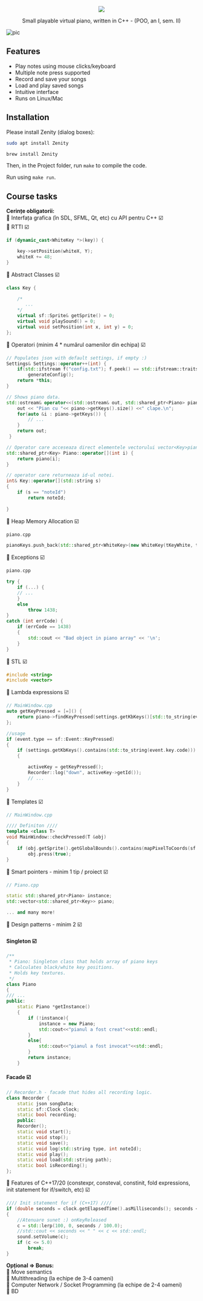 <p align="center">
  <img  src="https://i.imgur.com/MJmaTHC.png">
</p>
<p align="center">
     Small playable virtual piano, written in C++ - (POO, an I, sem. II)
</p>

![pic](https://i.imgur.com/Xc2ZsXy.png)

## Features
* Play notes using mouse clicks/keyboard
* Multiple note press supported
* Record and save your songs
* Load and play saved songs
* Intuitive interface
* Runs on Linux/Mac

## Installation
Please install Zenity (dialog boxes):
```bash
sudo apt install Zenity

brew install Zenity
```
Then, in the Project folder, run `make` to compile the code.

Run using `make run`.

## Course tasks
**Cerințe obligatorii:**\
🎹 Interfața grafica (în SDL, SFML, Qt, etc) cu API pentru C++ ☑️\
🎹 RTTI ☑️
```cpp
if (dynamic_cast<WhiteKey *>(key)) {

    key->setPosition(whiteX, Y);
    whiteX += 48;
}
```
🎹 Abstract Classes  ☑️
```cpp
class Key {

    /*
       ...
    */
    virtual sf::Sprite& getSprite() = 0;
    virtual void playSound() = 0;
    virtual void setPosition(int x, int y) = 0;
};
```
🎹 Operatori (minim 4 * numărul oamenilor din echipa) ☑️
```cpp
// Populates json with default settings, if empty :)
Settings& Settings::operator++(int) {
    if(std::ifstream f("config.txt"); f.peek() == std::ifstream::traits_type::eof())
        generateConfig();
    return *this;
}
```

```cpp
// Shows piano data.
std::ostream& operator<<(std::ostream& out, std::shared_ptr<Piano> piano) {
    out << "Pian cu "<< piano->getKeys().size() <<" clape.\n";
    for(auto &i : piano->getKeys()) {
        // ...
    }
    return out;
 }
```

```cpp
// Operator care acceseaza direct elementele vectorului vector<Key>piano, din clasa Piano
std::shared_ptr<Key> Piano::operator[](int i) {
    return piano[i];
}
```

```cpp
// operator care returneaza id-ul notei.
int& Key::operator[](std::string s)
{
    if (s == "noteId")
        return noteId;
    
}
```
🎹 Heap Memory Allocation ☑️
```cpp
piano.cpp

pianoKeys.push_back(std::shared_ptr<WhiteKey>(new WhiteKey(tKeyWhite, tKeyWhitePressed,i,std::to_string(i)+".ogg")));
```
🎹 Exceptions ☑️
```cpp
piano.cpp

try {
    if (...) {
    // ...
    }
    else
        throw 1438;
}
catch (int errCode) {
    if (errCode == 1438)
    {
        std::cout << "Bad object in piano array" << '\n';
    }
}

```
🎹 STL ☑️
```cpp
#include <string>
#include <vector>
```
🎹 Lambda expressions ☑️
```cpp
// MainWindow.cpp
auto getKeyPressed = [=]() {
    return piano->findKeyPressed(settings.getKbKeys()[std::to_string(event.key.code)]);
};

//usage
if (event.type == sf::Event::KeyPressed)
{
    if (settings.getKbKeys().contains(std::to_string(event.key.code)))
    {

        activeKey = getKeyPressed();
        Recorder::log("down", activeKey->getId());
        // ...
    }
}
```
🎹 Templates ☑️
```cpp
// MainWindow.cpp

//// Definiton ////
template <class T>
void MainWindow::checkPressed(T &obj)
{
    if (obj.getSprite().getGlobalBounds().contains(mapPixelToCoords(sf::Mouse::getPosition((*this)))))
        obj.press(true);
}
```
🎹 Smart pointers - minim 1 tip / proiect ☑️
```cpp
// Piano.cpp

static std::shared_ptr<Piano> instance;
std::vector<std::shared_ptr<Key>> piano;

... and many more!
```
🎹 Design patterns - minim 2 ☑️

#### Singleton ☑️
```cpp
/**
 * Piano: Singleton class that holds array of piano keys
 * Calculates black/white key positions.
 * Holds key textures.
 */
class Piano
{
/// ...
public:
    static Piano *getInstance()
    {
        if (!instance){
            instance = new Piano;
            std::cout<<"pianul a fost creat"<<std::endl;
        }
        else{
            std::cout<<"pianul a fost invocat"<<std::endl;
        }
        return instance;
    }
```

#### Facade ☑️
```cpp
// Recorder.h - facade that hides all recording logic.
class Recorder {
    static json songData;
    static sf::Clock clock;
    static bool recording;
    public:
    Recorder();
    static void start();
    static void stop();
    static void save();
    static void log(std::string type, int noteId);
    static void play();
    static void load(std::string path);
    static bool isRecording();
};
```
🎹 Features of C++17/20 (constexpr, consteval, constinit, fold expressions, init statement for if/switch, etc) ☑️
```cpp
//// Init statement for if (C++17) ////
if (double seconds = clock.getElapsedTime().asMilliseconds(); seconds < 100)
{
    //Atenuare sunet :) onKeyReleased
    c = std::lerp(100, 0, seconds / 100.0);
    //std::cout << seconds << " " << c << std::endl;
    sound.setVolume(c);
    if (c <= 5.0)
        break;
}
```
**Opțional => Bonus:**\
🎹 Move semantics\
🎹 Multithreading (la echipe de 3-4 oameni)\
🎹 Computer Network / Socket Programming (la echipe de 2-4 oameni)\
🎹 BD
